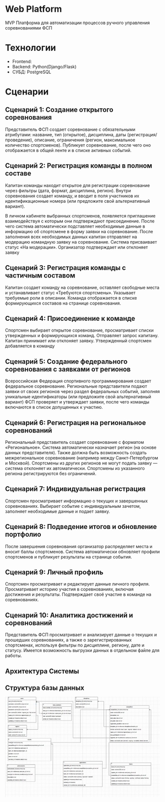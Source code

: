 # Web Platform
MVP Платформа для автоматизации процессов ручного управления соревнованиями ФСП

# Технологии
- Frontend:
- Backend: Python(Django/Flask)
- СУБД: PostgreSQL


# Сценарии
## Сценарий 1: Создание открытого соревнования

Представитель ФСП создает соревнование с обязательными атрибутами: название, 
тип (открытое), дисциплина, даты (регистрация/проведение), описание, ограничения
(регион, максимальное количество спортсменов). Публикует соревнование, 
после чего оно отображается в общей ленте и в списке активных событий.

## Сценарий 2: Регистрация команды в полном составе
Капитан команды находит открытое для регистрации соревнование 
через фильтры (дата, формат, дисциплина, регион). Внутри соревнования 
создает команду, и вводит в поля участников их идентификационные 
номера (или предложите свой альтернативный вариант). 

В личном кабинете выбранных спортсменов, появляется приглашение 
взаимодействуя с которым они подтверждают присоединение. После чего система
автоматически подставляет необходимые данные в информацию об спортсмене 
в форму заявки на соревнование. После заполнения всех необходимых данных капитан
отправляет на модерацию командную заявку на соревнование. Система присваивает
статус «На модерации». Организатор подтверждает или отклоняет заявку

## Сценарий 3: Регистрация команды с частичным составом
Капитан создает команду на соревнование, оставляет свободные места и устанавливает статус «Требуются спортсмены». Указывает требуемые роли в описании. Команда отображается в списке формирующихся составов на странице соревнования.

## Сценарий 4: Присоединение к команде
Спортсмен выбирает открытое соревнование, просматривает списки утвержденных и формирующихся команд. Отправляет запрос капитану. Капитан принимает или отклоняет заявку. Утвержденный спортсмен добавляется в команду

## Сценарий 5: Создание федерального соревнования с заявками от регионов
Всероссийская Федерация спортивного программирования создает федеральное соревнование. Региональные представители подают заявки от своих регионов через раздел федеральных событий, заполняя уникальные идентификаторы (или предложите свой альтернативный вариант) ФСП проверяет и утверждает заявки, после чего команды включаются в список допущенных к участию.

## Сценарий 6: Регистрация на региональное соревнований
Региональный представитель создает соревнование с форматом «Региональное». Система автоматически назначает регион (на основе данных представителя). Также должна быть возможность создать межрегиональное соревнование
(например между Санкт-Петербургом и Москвой). Спортсмены из других регионов не могут подать заявку — система отклоняет их автоматически. Спортсмены из указанного региона регистрируются без ограничений.

## Сценарий 7: Индивидуальная регистрация
Спортсмен просматривает информацию о текущих и завершенных соревнованиях. Выбирает событие с индивидуальным зачетом,
заполняет необходимые данные и подает заявку.

## Сценарий 8: Подведение итогов и обновление портфолио
После завершения соревнования организатор распределяет места и вносит
баллы спортсменов. Система автоматически обновляет профили спортсменов
и публикует результаты на странице события.

## Сценарий 9: Личный профиль
Спортсмен просматривает и редактирует данные личного профиля.
Просматривает историю участия в соревнованиях, включая достижения 
и результаты. Подтверждает своё участие в команде на соревнованиях.

## Сценарий 10: Аналитика достижений и соревнований
Представитель ФСП просматривает и анализирует данные о текущих 
и прошедших соревнованиях, а также о зарегистрированных спортсменах,
используя фильтры по дисциплине, региону, дате и статусу. Имеется
возможность выгрузки данных в отдельном файле для работы.

## Архитектура Системы

## Структура базы данных
![alt text](image.png)
